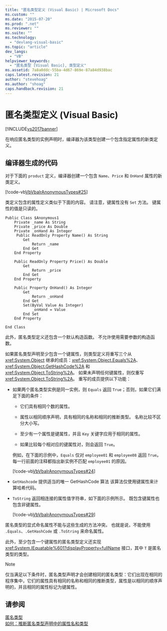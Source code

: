 ```yaml
---
title: "匿名类型定义 (Visual Basic) | Microsoft Docs"
ms.custom: ""
ms.date: "2015-07-20"
ms.prod: ".net"
ms.reviewer: ""
ms.suite: ""
ms.technology: 
  - "devlang-visual-basic"
ms.topic: "article"
dev_langs: 
  - "VB"
helpviewer_keywords: 
  - "匿名类型 [Visual Basic], 类型定义"
ms.assetid: 7a8a0ddc-55ba-4d67-869e-87a84d938bac
caps.latest.revision: 21
author: "stevehoag"
ms.author: "shoag"
caps.handback.revision: 21
---
```

# 匿名类型定义 (Visual Basic)
[!INCLUDE[vs2017banner](../../../../visual-basic/includes/vs2017banner.md)]

在响应匿名类型的实例声明时，编译器为该类型创建一个包含指定属性的新类定义。  
  
## 编译器生成的代码  
 对于下面的 `product` 定义，编译器创建一个包含 `Name`、`Price` 和 `OnHand` 属性的新类定义。  
  
 [!code-vb[VbVbalrAnonymousTypes#25](../../../../visual-basic/language-reference/modifiers/codesnippet/VisualBasic/anonymous-type-definition_1.vb)]  
  
 类定义包含的属性定义类似于下面的内容。  请注意，键属性没有 `Set` 方法。  键属性的值是只读的。  
  
```vb#  
Public Class $Anonymous1  
    Private _name As String  
    Private _price As Double  
    Private _onHand As Integer  
     Public ReadOnly Property Name() As String  
        Get  
            Return _name  
        End Get  
    End Property  
  
    Public ReadOnly Property Price() As Double  
        Get  
            Return _price  
        End Get  
    End Property  
  
    Public Property OnHand() As Integer  
        Get  
            Return _onHand  
        End Get  
        Set(ByVal Value As Integer)  
            _onHand = Value  
        End Set  
    End Property  
  
End Class  
```  
  
 此外，匿名类型定义还包含一个默认构造函数。  不允许使用需要参数的构造函数。  
  
 如果匿名类型声明至少包含一个键属性，则类型定义将重写三个从 <xref:System.Object> 继承的成员：<xref:System.Object.Equals%2A>、<xref:System.Object.GetHashCode%2A> 和 <xref:System.Object.ToString%2A>。  如果未声明任何键属性，则仅重写 <xref:System.Object.ToString%2A>。  重写的成员提供以下功能：  
  
-   如果两个匿名类型实例是同一实例，则 `Equals` 返回 `True`；否则，如果它们满足下面的条件：  
  
    -   它们具有相同个数的属性。  
  
    -   属性以相同顺序声明，具有相同的名称和相同的推断类型。  名称比较不区分大小写。  
  
    -   至少有一个属性是键属性，并且 `Key` 关键字应用于相同的属性。  
  
    -   如果比较每个相对应的键属性对，则会返回 `True`。  
  
     例如，在下面的示例中，`Equals` 仅对 `employee01` 和 `employee08` 返回 `True`。  每一行前面的注释都指出新实例不匹配 `employee01` 的原因。  
  
     [!code-vb[VbVbalrAnonymousTypes#24](../../../../visual-basic/language-reference/modifiers/codesnippet/VisualBasic/anonymous-type-definition_2.vb)]  
  
-   `GetHashcode` 提供适当的唯一 GetHashCode 算法  该算法仅使用键属性来计算哈希代码。  
  
-   `ToString` 返回相连接的属性值字符串，如下面的示例所示。  既包含键属性也包含非键属性。  
  
     [!code-vb[VbVbalrAnonymousTypes#29](../../../../visual-basic/language-reference/modifiers/codesnippet/VisualBasic/anonymous-type-definition_3.vb)]  
  
 匿名类型的显式命名属性不能与这些生成的方法冲突。  也就是说，不能使用 `.Equals`、`.GetHashCode` 或 `.ToString` 来命名属性。  
  
 此外，至少包含一个键属性的匿名类型定义还实现 <xref:System.IEquatable%601?displayProperty=fullName> 接口，其中 `T` 是匿名类型的类型。  
  
> [!NOTE]
>  仅当满足以下条件时，匿名类型声明才会创建相同的匿名类型：它们出现在相同的程序集中，它们的属性具有相同的名称和相同的推断类型，属性是以相同的顺序声明的，并且相同的属性标记为键属性。  
  
## 请参阅  
 [匿名类型](../../../../visual-basic/programming-guide/language-features/objects-and-classes/anonymous-types.md)   
 [如何：推断匿名类型声明中的属性名和类型](../../../../visual-basic/programming-guide/language-features/objects-and-classes/how-to-infer-property-names-and-types-in-anonymous-type-declarations.md)